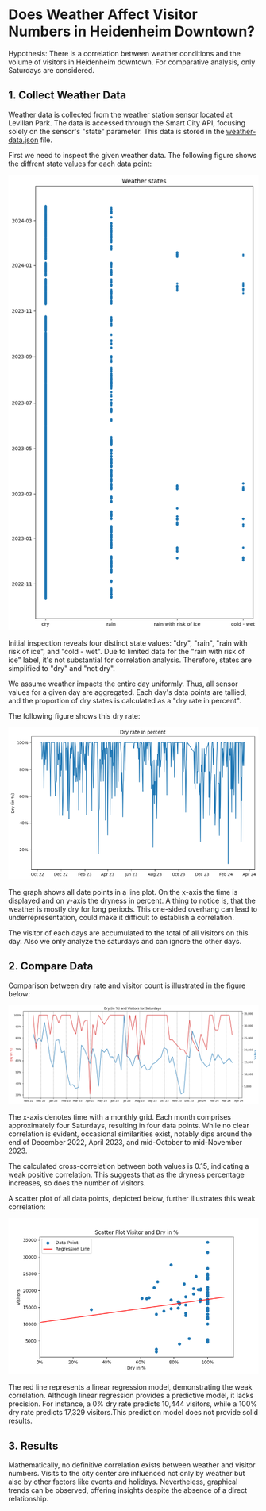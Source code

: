 # Does Weather Affect Visitor Numbers in Heidenheim Downtown?

Hypothesis: There is a correlation between weather conditions and the volume of visitors in Heidenheim downtown. For comparative analysis, only Saturdays are considered.

## 1. Collect Weather Data

Weather data is collected from the weather station sensor located at Levillan Park. The data is accessed through the Smart City API, focusing solely on the sensor's "state" parameter. This data is stored in the [weather-data.json](weather-data.json) file.

First we need to inspect the given weather data. The following figure shows the diffrent state values for each data point:

![weather-states](weather-states.png)

Initial inspection reveals four distinct state values: "dry", "rain", "rain with risk of ice", and "cold - wet". Due to limited data for the "rain with risk of ice" label, it's not substantial for correlation analysis. Therefore, states are simplified to "dry" and "not dry".

We assume weather impacts the entire day uniformly. Thus, all sensor values for a given day are aggregated. Each day's data points are tallied, and the proportion of dry states is calculated as a "dry rate in percent".

The following figure shows this dry rate:

![weather-dry-rate](weather-dry-rate.png)

The graph shows all date points in a line plot. On the x-axis the time is displayed and on y-axis the dryness in percent. A thing to notice is, that the weather is mostly dry for long periods. This one-sided overhang can lead to underrepresentation, could make it difficult to establish a correlation.

The visitor of each days are accumulated to the total of all visitors on this day. Also we only analyze the saturdays and can ignore the other days.

## 2. Compare Data

Comparison between dry rate and visitor count is illustrated in the figure below:

![weather-dry-rate-correlation.png](weather-dry-rate-correlation.png)

The x-axis denotes time with a monthly grid. Each month comprises approximately four Saturdays, resulting in four data points. While no clear correlation is evident, occasional similarities exist, notably dips around the end of December 2022, April 2023, and mid-October to mid-November 2023.

The calculated cross-correlation between both values is 0.15, indicating a weak positive correlation. This suggests that as the dryness percentage increases, so does the number of visitors.

A scatter plot of all data points, depicted below, further illustrates this weak correlation:

![scatter-plot](scatter-plot-weather.png)

The red line represents a linear regression model, demonstrating the weak correlation. Although linear regression provides a predictive model, it lacks precision. For instance, a 0% dry rate predicts 10,444 visitors, while a 100% dry rate predicts 17,329 visitors.This prediction model does not provide solid results.

## 3. Results

Mathematically, no definitive correlation exists between weather and visitor numbers. Visits to the city center are influenced not only by weather but also by other factors like events and holidays. Nevertheless, graphical trends can be observed, offering insights despite the absence of a direct relationship.